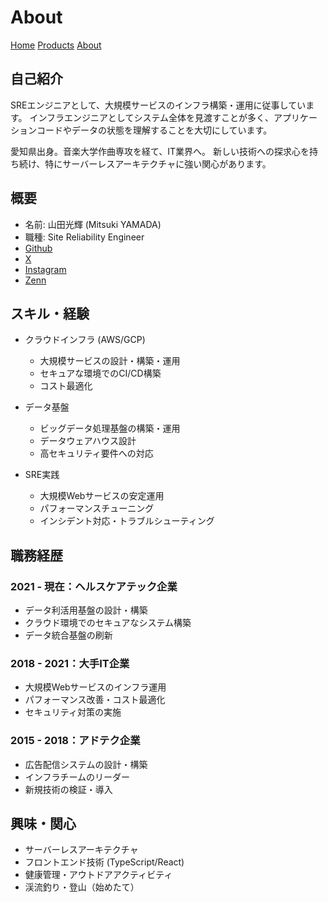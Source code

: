 # About

[Home](/) [Products](/products) [About](/about)

## 自己紹介

SREエンジニアとして、大規模サービスのインフラ構築・運用に従事しています。
インフラエンジニアとしてシステム全体を見渡すことが多く、アプリケーションコードやデータの状態を理解することを大切にしています。

愛知県出身。音楽大学作曲専攻を経て、IT業界へ。
新しい技術への探求心を持ち続け、特にサーバーレスアーキテクチャに強い関心があります。

## 概要

* 名前: 山田光輝 (Mitsuki YAMADA)
* 職種: Site Reliability Engineer
* [Github](https://github.com/mhiroe/)
* [X](https://x.com/momomom91913073)
* [Instagram](https://www.instagram.com/monyama9/)
* [Zenn](https://zenn.dev/monn)

## スキル・経験

* クラウドインフラ (AWS/GCP)
  - 大規模サービスの設計・構築・運用
  - セキュアな環境でのCI/CD構築
  - コスト最適化

* データ基盤
  - ビッグデータ処理基盤の構築・運用
  - データウェアハウス設計
  - 高セキュリティ要件への対応

* SRE実践
  - 大規模Webサービスの安定運用
  - パフォーマンスチューニング
  - インシデント対応・トラブルシューティング

## 職務経歴

### 2021 - 現在：ヘルスケアテック企業
- データ利活用基盤の設計・構築
- クラウド環境でのセキュアなシステム構築
- データ統合基盤の刷新

### 2018 - 2021：大手IT企業
- 大規模Webサービスのインフラ運用
- パフォーマンス改善・コスト最適化
- セキュリティ対策の実施

### 2015 - 2018：アドテク企業
- 広告配信システムの設計・構築
- インフラチームのリーダー
- 新規技術の検証・導入

## 興味・関心

* サーバーレスアーキテクチャ
* フロントエンド技術 (TypeScript/React)
* 健康管理・アウトドアアクティビティ
* 渓流釣り・登山（始めたて）

